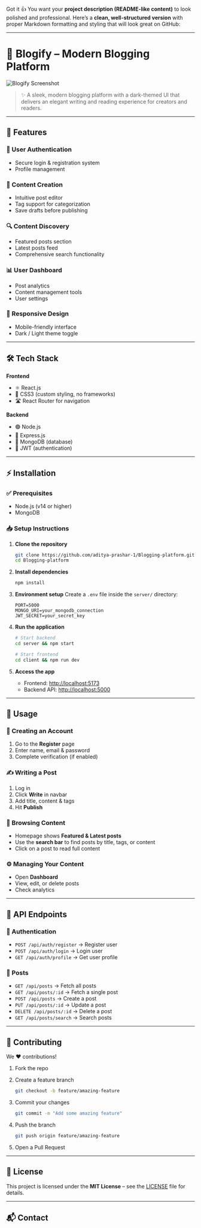 Got it 👍 You want your **project description (README-like content)** to look polished and professional.
Here’s a **clean, well-structured version** with proper Markdown formatting and styling that will look great on GitHub:

---

# 🚀 Blogify – Modern Blogging Platform

![Blogify Screenshot](https://github.com/user-attachments/assets/7092fad8-3f5e-4fb3-a455-e953b9c5e210)

> ✨ A sleek, modern blogging platform with a dark-themed UI that delivers an elegant writing and reading experience for creators and readers.

---

## 🌟 Features

### 🔑 User Authentication

* Secure login & registration system
* Profile management

### 📝 Content Creation

* Intuitive post editor
* Tag support for categorization
* Save drafts before publishing

### 🔍 Content Discovery

* Featured posts section
* Latest posts feed
* Comprehensive search functionality

### 📊 User Dashboard

* Post analytics
* Content management tools
* User settings

### 📱 Responsive Design

* Mobile-friendly interface
* Dark / Light theme toggle

---

## 🛠 Tech Stack

**Frontend**

* ⚛️ React.js
* 🎨 CSS3 (custom styling, no frameworks)
* 🛣 React Router for navigation

**Backend**

* 🟢 Node.js
* 🚀 Express.js
* 🍃 MongoDB (database)
* 🔐 JWT (authentication)

---

## ⚡ Installation

### ✅ Prerequisites

* Node.js (v14 or higher)
* MongoDB

### 📥 Setup Instructions

1. **Clone the repository**

   ```bash
   git clone https://github.com/aditya-prashar-1/Blogging-platform.git
   cd Blogging-platform
   ```

2. **Install dependencies**

   ```bash
   npm install
   ```

3. **Environment setup**
   Create a `.env` file inside the `server/` directory:

   ```env
   PORT=5000
   MONGO_URI=your_mongodb_connection
   JWT_SECRET=your_secret_key
   ```

4. **Run the application**

   ```bash
   # Start backend
   cd server && npm start

   # Start frontend
   cd client && npm run dev
   ```

5. **Access the app**

   * Frontend: [http://localhost:5173](http://localhost:5173)
   * Backend API: [http://localhost:5000](http://localhost:5000)

---

## 🎯 Usage

### 👤 Creating an Account

1. Go to the **Register** page
2. Enter name, email & password
3. Complete verification (if enabled)

### ✍️ Writing a Post

1. Log in
2. Click **Write** in navbar
3. Add title, content & tags
4. Hit **Publish**

### 📖 Browsing Content

* Homepage shows **Featured & Latest posts**
* Use the **search bar** to find posts by title, tags, or content
* Click on a post to read full content

### ⚙️ Managing Your Content

* Open **Dashboard**
* View, edit, or delete posts
* Check analytics

---

## 📡 API Endpoints

### 🔐 Authentication

* `POST /api/auth/register` → Register user
* `POST /api/auth/login` → Login user
* `GET /api/auth/profile` → Get user profile

### 📝 Posts

* `GET /api/posts` → Fetch all posts
* `GET /api/posts/:id` → Fetch a single post
* `POST /api/posts` → Create a post
* `PUT /api/posts/:id` → Update a post
* `DELETE /api/posts/:id` → Delete a post
* `GET /api/posts/search` → Search posts

---

## 🤝 Contributing

We ❤️ contributions!

1. Fork the repo
2. Create a feature branch

   ```bash
   git checkout -b feature/amazing-feature
   ```
3. Commit your changes

   ```bash
   git commit -m "Add some amazing feature"
   ```
4. Push the branch

   ```bash
   git push origin feature/amazing-feature
   ```
5. Open a Pull Request

---

## 📜 License

This project is licensed under the **MIT License** – see the [LICENSE](LICENSE) file for details.

---

## 📬 Contact
